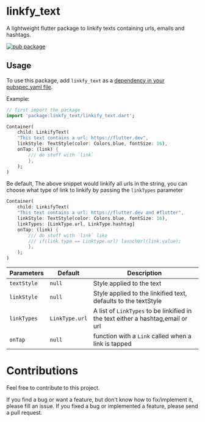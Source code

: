 # linkfy_text

A lightweight flutter package to linkify texts containing urls, emails and hashtags.

[![pub package](https://img.shields.io/pub/v/linkfy_text.svg)](https://pub.dev/packages/linkfy_text)

<!-- ![final](https://user-images.githubusercontent.com/43510799/104180838-2385fd80-5451-11eb-8506-1640b4ea829f.gif)
 -->

## Usage

To use this package, add `linkfy_text` as a [dependency in your pubspec.yaml file](https://pub.dev/packages/linkfy_text/).

Example:

```dart
// first import the package
import 'package:linkfy_text/linkify_text.dart';

Container(
    child: LinkifyText(
    "This text contains a url: https://flutter.dev",
    linkStyle: TextStyle(color: Colors.blue, fontSize: 16),
    onTap: (link) {
        /// do stuff with `link`
        },
    );
)
```

Be default, The above snippet would linkify all urls in the string, you can choose what type of link to linkify by passing the `linkTypes` parameter

```dart
Container(
    child: LinkifyText(
    "This text contains a url: https://flutter.dev and #flutter",
    linkStyle: TextStyle(color: Colors.blue, fontSize: 16),
    linkTypes: [LinkType.url, LinkType.hashtag]
    onTap: (link) {
        /// do stuff with `link` like
        /// if(link.type == Linktype.url) launchUrl(link.value);
        },
    );
)
```

| Parameters  | Default        | Description                                                                     |
| ----------- | -------------- | ------------------------------------------------------------------------------- |
| `textStyle` | `null`         | Style applied to the text                                                       |
| `linkStyle` | `null`         | Style applied to the linkified text, defaults to the textStyle                  |
| `linkTypes` | `LinkType.url` | A list of `LinkTypes` to be linkified in the text either a hashtag,email or url |
| `onTap`     | `null`         | function with a `Link` called when a link is tapped                             |

# Contributions

Feel free to contribute to this project.

If you find a bug or want a feature, but don't know how to fix/implement it, please fill an issue.
If you fixed a bug or implemented a feature, please send a pull request.
